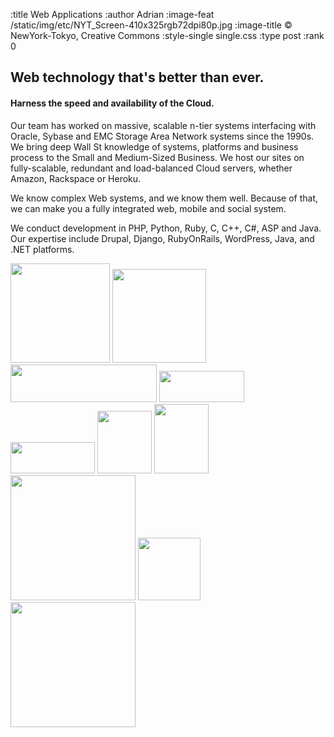 :title Web Applications
:author Adrian
:image-feat /static/img/etc/NYT_Screen-410x325rgb72dpi80p.jpg
:image-title &#169; NewYork-Tokyo, Creative Commons
:style-single single.css
:type post
:rank 0

<h2>Web technology that's better than ever.</h2>
<h4>Harness the speed and availability of the Cloud.</h4>

<p>Our team has worked on massive, scalable n-tier systems interfacing with Oracle, Sybase and EMC Storage Area Network systems since the 1990s. We bring deep Wall St knowledge of systems, platforms and business process to the Small and Medium-Sized Business. We host our sites on fully-scalable, redundant and load-balanced Cloud servers, whether Amazon, Rackspace or Heroku.</p>
<p>We know complex Web systems, and we know them well. Because of that, we can make you a fully integrated web, mobile and social system.</p>
<p>We conduct development in PHP, Python, Ruby, C, C++, C#, ASP and Java. Our expertise include Drupal, Django, RubyOnRails, WordPress, Java, and .NET platforms.</p>
<p>
<img src="/static/img/logos/amazon/AmazonPayments_s2.gif" width="159"/>
<img src="/static/img/logos/amazon/AWS_Logo_PoweredBy_300px.jpg" width="150"/>
<img src="/static/img/logos/heroku/heroku-logo-light-234x60.png" width="234" height="60"/>
<img src="/static/img/logos/etc/bottle-logo-276x100rgb72dpi.png" width="136" height="50"/>
<img src="/static/img/logos/etc/git_logo_750x300rgb72dpi.png" width="135" height="50" />
<img src="/static/img/logos/etc/drupal_logo-175x200rgb72dpi.png" width="87" height="100"/>
<img src="/static/img/logos/etc/rails_logo_87x111rgb72dpi.png" width="87" height="111"/>
<img src="/static/img/logos/etc/django_logo_240x83rgb72dpi.jpg" width="200" />
<img src="/static/img/logos/etc/java_logo_322x599rgb72dpi.jpg" width="100" />
<img src="/static/img/logos/etc/msftnet_logo_328x81rgb72dpi.png" width="200" />

